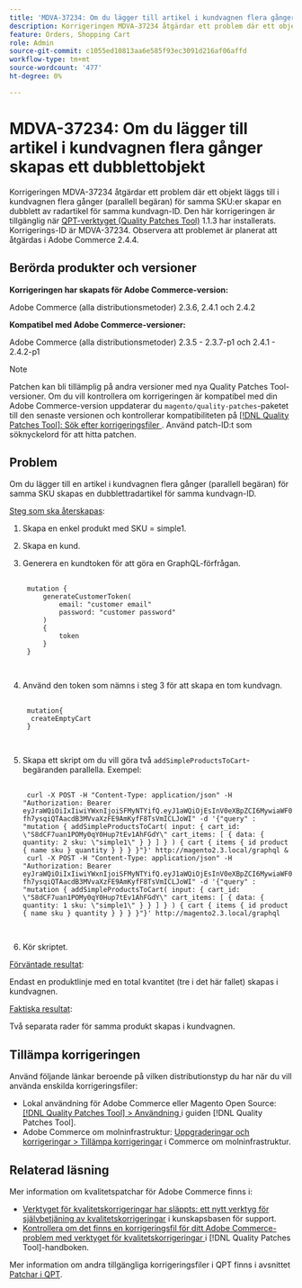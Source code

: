 ```yaml
---
title: 'MDVA-37234: Om du lägger till artikel i kundvagnen flera gånger skapas ett dubblettobjekt'
description: Korrigeringen MDVA-37234 åtgärdar ett problem där ett objekt läggs till i kundvagnen flera gånger (parallell begäran) för samma SKU:er skapar en dubblett av radartikel för samma kundvagn-ID. Den här korrigeringen är tillgänglig när [QPT-verktyget (Quality Patches Tool)](https://experienceleague.adobe.com/en/docs/commerce-knowledge-base/kb/announcements/commerce-announcements/magento-quality-patches-released-new-tool-to-self-serve-quality-patches) 1.1.3 är installerat. Korrigerings-ID är MDVA-37234. Observera att problemet är planerat att åtgärdas i Adobe Commerce 2.4.4.
feature: Orders, Shopping Cart
role: Admin
source-git-commit: c1055ed10813aa6e585f93ec3091d216af06affd
workflow-type: tm+mt
source-wordcount: '477'
ht-degree: 0%

---
```


# MDVA-37234: Om du lägger till artikel i kundvagnen flera gånger skapas ett dubblettobjekt

Korrigeringen MDVA-37234 åtgärdar ett problem där ett objekt läggs till i kundvagnen flera gånger (parallell begäran) för samma SKU:er skapar en dubblett av radartikel för samma kundvagn-ID. Den här korrigeringen är tillgänglig när [QPT-verktyget (Quality Patches Tool)](https://experienceleague.adobe.com/en/docs/commerce-knowledge-base/kb/announcements/commerce-announcements/magento-quality-patches-released-new-tool-to-self-serve-quality-patches) 1.1.3 har installerats. Korrigerings-ID är MDVA-37234. Observera att problemet är planerat att åtgärdas i Adobe Commerce 2.4.4.

## Berörda produkter och versioner

**Korrigeringen har skapats för Adobe Commerce-version:**

Adobe Commerce (alla distributionsmetoder) 2.3.6, 2.4.1 och 2.4.2

**Kompatibel med Adobe Commerce-versioner:**

Adobe Commerce (alla distributionsmetoder) 2.3.5 - 2.3.7-p1 och 2.4.1 - 2.4.2-p1

>[!NOTE]
>
>Patchen kan bli tillämplig på andra versioner med nya Quality Patches Tool-versioner. Om du vill kontrollera om korrigeringen är kompatibel med din Adobe Commerce-version uppdaterar du `magento/quality-patches`-paketet till den senaste versionen och kontrollerar kompatibiliteten på [[!DNL Quality Patches Tool]: Sök efter korrigeringsfiler ](https://experienceleague.adobe.com/en/docs/commerce-knowledge-base/kb/announcements/commerce-announcements/magento-quality-patches-released-new-tool-to-self-serve-quality-patches). Använd patch-ID:t som söknyckelord för att hitta patchen.

## Problem

Om du lägger till en artikel i kundvagnen flera gånger (parallell begäran) för samma SKU skapas en dubblettradartikel för samma kundvagn-ID.

<u>Steg som ska återskapas</u>:

1. Skapa en enkel produkt med SKU = simple1.
1. Skapa en kund.
1. Generera en kundtoken för att göra en GraphQL-förfrågan.

   <pre>
    <code class="language-graphql">
    mutation {
        generateCustomerToken(
            email: "customer email"
            password: "customer password"
        )
        {
            token
        }
    }
    </code>
    </pre>

1. Använd den token som nämns i steg 3 för att skapa en tom kundvagn.

   <pre>
    <code class="language-graphql">
    mutation{
     createEmptyCart
    }
    </code>
    </pre>

1. Skapa ett skript om du vill göra två `addSimpleProductsToCart`-begäranden parallella. Exempel:

   <pre>
    <code class="language-#!/bin/bash">
    curl -X POST -H "Content-Type: application/json" -H "Authorization: Bearer eyJraWQiOiIxIiwiYWxnIjoiSFMyNTYifQ.eyJ1aWQiOjEsInV0eXBpZCI6MywiaWF0IjoxNjIzOTUyNjcwLCJleHAiOjE2MjM5NTYyNzB9.-fh7ysqiQTAacdB3MVvaXzFE9AmKyfF8TsVmICLJoWI" -d '{"query" : "mutation { addSimpleProductsToCart( input: { cart_id: \"S8dCF7uan1POMy0qY0Hup7tEv1AhFGdY\" cart_items: [ { data: { quantity: 2 sku: \"simple1\" } } ] } ) { cart { items { id product { name sku } quantity } } } }"}' http://magento2.3.local/graphql &
    curl -X POST -H "Content-Type: application/json" -H "Authorization: Bearer eyJraWQiOiIxIiwiYWxnIjoiSFMyNTYifQ.eyJ1aWQiOjEsInV0eXBpZCI6MywiaWF0IjoxNjIzOTUyNjcwLCJleHAiOjE2MjM5NTYyNzB9.-fh7ysqiQTAacdB3MVvaXzFE9AmKyfF8TsVmICLJoWI" -d '{"query" : "mutation { addSimpleProductsToCart( input: { cart_id: \"S8dCF7uan1POMy0qY0Hup7tEv1AhFGdY\" cart_items: [ { data: { quantity: 1 sku: \"simple1\" } } ] } ) { cart { items { id product { name sku } quantity } } } }"}' http://magento2.3.local/graphql
    </code>
    </pre>

1. Kör skriptet.

<u>Förväntade resultat</u>:

Endast en produktlinje med en total kvantitet (tre i det här fallet) skapas i kundvagnen.

<u>Faktiska resultat</u>:

Två separata rader för samma produkt skapas i kundvagnen.

## Tillämpa korrigeringen

Använd följande länkar beroende på vilken distributionstyp du har när du vill använda enskilda korrigeringsfiler:

* Lokal användning för Adobe Commerce eller Magento Open Source: [[!DNL Quality Patches Tool] > Användning ](/help/tools/quality-patches-tool/usage.md) i guiden [!DNL Quality Patches Tool].
* Adobe Commerce om molninfrastruktur: [Uppgraderingar och korrigeringar > Tillämpa korrigeringar](https://experienceleague.adobe.com/docs/commerce-cloud-service/user-guide/develop/upgrade/apply-patches.html) i Commerce om molninfrastruktur.

## Relaterad läsning

Mer information om kvalitetspatchar för Adobe Commerce finns i:

* [Verktyget för kvalitetskorrigeringar har släppts: ett nytt verktyg för självbetjäning av kvalitetskorrigeringar](https://experienceleague.adobe.com/en/docs/commerce-knowledge-base/kb/announcements/commerce-announcements/magento-quality-patches-released-new-tool-to-self-serve-quality-patches) i kunskapsbasen för support.
* [Kontrollera om det finns en korrigeringsfil för ditt Adobe Commerce-problem med verktyget för kvalitetskorrigeringar ](/help/tools/quality-patches-tool/patches-available-in-qpt/check-patch-for-magento-issue-with-magento-quality-patches.md) i [!DNL Quality Patches Tool]-handboken.

Mer information om andra tillgängliga korrigeringsfiler i QPT finns i avsnittet [Patchar i QPT](https://experienceleague.adobe.com/tools/commerce-quality-patches/index.html).
